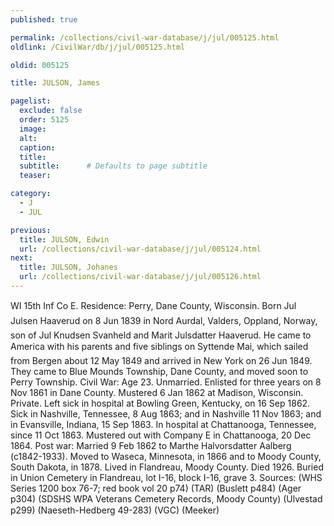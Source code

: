 ```yaml
---
published: true

permalink: /collections/civil-war-database/j/jul/005125.html
oldlink: /CivilWar/db/j/jul/005125.html

oldid: 005125

title: JULSON, James

pagelist:
  exclude: false
  order: 5125
  image: 
  alt:
  caption:
  title:
  subtitle:      # Defaults to page subtitle
  teaser:

category: 
  - J 
  - JUL

previous:
  title: JULSON, Edwin
  url: /collections/civil-war-database/j/jul/005124.html  
next:
  title: JULSON, Johanes
  url: /collections/civil-war-database/j/jul/005126.html   
---
```

WI 15th Inf Co E. Residence: Perry, Dane County, Wisconsin. Born &#147;Jul Julsen Haaverud&#148; on 8 Jun 1839 in Nord Aurdal, Valders, Oppland, Norway, son of Jul Knudsen Svanheld and Marit Julsdatter Haaverud. He came to America with his parents and five siblings on &#147;Syttende Mai&#148;, which sailed from Bergen about 12 May 1849 and arrived in New York on 26 Jun 1849. They came to Blue Mounds Township, Dane County, and moved soon to Perry Township. Civil War: Age 23. Unmarried. Enlisted for three years on 8 Nov 1861 in Dane County. Mustered 6 Jan 1862 at Madison, Wisconsin. Private. Left sick in hospital at Bowling Green, Kentucky, on 16 Sep 1862. Sick in Nashville, Tennessee, 8 Aug 1863; and in Nashville 11 Nov 1863; and in Evansville, Indiana, 15 Sep 1863. In hospital at Chattanooga, Tennessee, since 11 Oct 1863. Mustered out with Company E in Chattanooga, 20 Dec 1864. Post war: Married 9 Feb 1862 to Marthe Halvorsdatter Aalberg (c1842-1933). Moved to Waseca, Minnesota, in 1866 and to Moody County, South Dakota, in 1878. Lived in Flandreau, Moody County. Died 1926. Buried in Union Cemetery in Flandreau, lot I-16, block I-16, grave 3. Sources: (WHS Series 1200 box 76-7; red book vol 20 p74) (TAR) (Buslett p484) (Ager p304) (SDSHS WPA Veterans Cemetery Records, Moody County) (Ulvestad p299) (Naeseth-Hedberg &#146;49-283) (VGC) (Meeker)